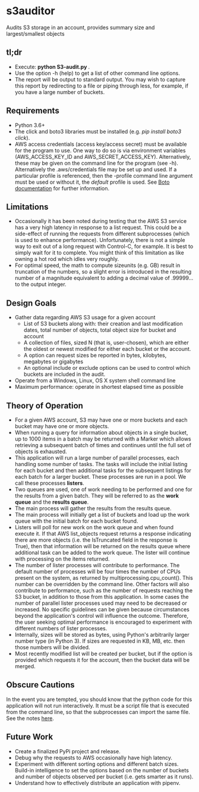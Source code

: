 # s3auditor
Audits S3 storage in an account, provides summary size and largest/smallest objects

## tl;dr ##

  * Execute: **python S3-audit.py <command line options...>**.
  * Use the option -h (help) to get a list of other command line
    options.
  * The report will be output to standard output. You may wish to
    capture this report by redirecting to a file or piping through
    less, for example, if you have a large number of buckets. 

## Requirements ##

  * Python 3.6+
  * The click and boto3 libraries must be installed (e.g. *pip install
    boto3 click*).
  * AWS access credentials (access key/access secret) must be
  available for the program to use. One way to do so is via
  environment variables (AWS_ACCESS_KEY_ID and
  AWS_SECRET_ACCESS_KEY). Alternatively, these may be given on the
  command line for the program (see -h). Alternatively the
  .aws/credentials file may be set up and used. If a particular
  profile is referenced, then the -profile command line argument must
  be used or without it, the *default* profile is used. See [Boto documentation](http://boto3.readthedocs.io/en/latest/guide/configuration.html) for further information. 

## Limitations ##

 * Occasionally it has been noted during testing that the AWS S3
   service has a very high latency in response to a list request. This
   could be a side-effect of running the requests from different
   subprocesses (which is used to enhance performance). Unfortunately,
   there is not a simple way to exit out of a long request with
   Control-C, for example. It is best to simply wait for it to
   complete. You might think of this limitation as like owning a hot
   rod which idles very roughly.  
 * For optimal speed, the math to compute sizeunits (e.g. GB) result
   in truncation of the numbers, so a slight error is introduced in
   the resulting number of a magnitude equivalent to adding a decimal
   value of .99999... to the output integer. 
 
## Design Goals ##

  * Gather data regarding AWS S3 usage for a given account
	* List of S3 buckets along with: their creation and last
      modification dates, total number of objects, total object size
      for bucket and account
    * A collection of files, sized N (that is, user-chosen), which are
      either the oldest or newest modified for either each bucket or
      the account.
    * A option can request sizes be reported in bytes, kilobytes,
      megabytes or gigabytes 
    * An optional include or exclude options can be used to control
      which buckets are included in the audit. 
  * Operate from a Windows, Linux, OS X system shell command line
  * Maximum performance: operate in shortest elapsed time as possible

## Theory of Operation ##

  * For a given AWS account, S3 may have one or more buckets and each
    bucket may have one or more objects.
  * When running a query for information about objects in a single
    bucket, up to 1000 items in a batch may be returned with a Marker
    which allows retrieving a subsequent batch of times and continues
    until the full set of objects is exhausted. 
  * This application will run a large number of parallel processes,
    each handling some number of tasks. The tasks will include the
    initial listing for each bucket and then additional tasks for the
    subsequent listings for each batch for a larger bucket. These
    processes are run in a pool. We call these processes **listers**.
  * Two queues are used, one of work needing to be performed and one
    for the results from a given batch. They will be referred to as
    the **work queue** and the **results queue**.
  * The main process will gather the results from the results queue.
  * The main process will initially get a list of buckets and load up
    the work queue with the initial batch for each bucket found.
  * Listers will poll for new work on the work queue and when found
    execute it. If that AWS list_objects request returns a response
    indicating there are more objects (i.e. the IsTruncated field in
    the response is True), then that information will be returned on
    the results queue where additional task can be added to the work
    queue. The lister will continue with processing on the items
    returned. 
  * The number of lister processes will contribute to performance. The
    default number of processes will be four times the number of CPUs
    present on the system, as returned by
    multiprocessing.cpu_count(). This number can be overridden by the
    command line. Other factors will also contribute to performance,
    such as the number of requests reaching the S3 bucket, in addition
    to those from this application. In some cases the number of
    parallel lister processes used may need to be decreased or
    increased. No specific guidelines can be given because
    circumstances beyond the application's control will influence the
    outcome. Therefore, the user seeking optimal performance is
    encouraged to experiment with different numbers of lister
    processes.
  * Internally, sizes will be stored as bytes, using Python's
    arbitrarily larger number type (in Python 3). If sizes are
    requested in KB, MB, etc. then those numbers will be divided.
  * Most recently modified list will be created per bucket, but if the
    option is provided which requests it for the account, then the
    bucket data will be merged. 

## Obscure Cautions ##

In the event you are tempted, you should know that the python code for
this application will not run interactively. It must be a script file
that is executed from the command line, so that the subprocesses can
import the same file. See the notes [here](https://docs.python.org/3/library/multiprocessing.html#using-a-pool-of-workers).

## Future Work ##

  * Create a finalized PyPi project and release.
  * Debug why the requests to AWS occasionally have high latency.
  * Experiment with different sorting options and different batch
    sizes. Build-in intelligence to set the options based on the
    number of buckets and number of objects observed per bucket
    (i.e. gets smarter as it runs).
  * Understand how to effectively distribute an application with
    pipenv. 
